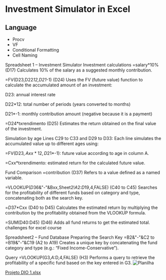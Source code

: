 # Investment Simulator in Excel

## Language 

  - Procv
  - VF
  - Conditional Formatting
  - Cell Naming

Spreadsheet 1 – Investment Simulator
Investment calculations
=salary*10% (D17)
Calculates 10% of the salary as a suggested monthly contribution.

=FV(D23,D22*12,D21*-1) (D24)
Uses the FV (future value) function to calculate the accumulated amount of an investment:

D23: annual interest rate

D22*12: total number of periods (years converted to months)

D21*-1: monthly contribution amount (negative because it is a payment)

=D24*txrendimento (D25)
Estimates the return obtained on the final value of the investment.

Simulation by age
Lines C29 to C33 and D29 to D33:
Each line simulates the accumulated value up to different ages using:

=FV(D$23,Axx*12,D$21*-1): future value according to age in column A.

=Cxx*txrendimento: estimated return for the calculated future value.

Fund Comparison
=contribution (D37)
Refers to a value defined as a named variable.

=VLOOKUP($D$36&"-"&Bxx,Sheet2!$A$2:$D$19,4,FALSE) (C40 to C45)
Searches for the profitability of different funds based on category and type, concatenating both as the search key.

=$D$37*Cxx (D40 to D45)
Calculates the estimated return by multiplying the contribution by the profitability obtained from the VLOOKUP formula.

=SUM(D40:D45) (D46)
Adds all fund returns to get the estimated total.
challenges for excel course

Spreadsheet2 – Fund Database
Preparing the Search Key
=B2&"-"&C2 to =B19&"-"&C19 (A2 to A19)
Creates a unique key by concatenating the fund category and type (e.g.: “Fixed Income-Conservative”).

Query
=VLOOKUP(G3,$A:$D,4,FALSE) (H3)
Performs a query to retrieve the profitability of a specific fund based on the key entered in G3.
![Planilha](https://github.com/user-attachments/assets/e01d2e4b-a03d-4fd0-8340-04f9bae6bd7e)

[Projeto DIO 1.xlsx](https://github.com/user-attachments/files/20273014/Projeto.DIO.1.xlsx)


